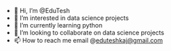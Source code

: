 - 👋 Hi, I’m @EduTesh
- 👀 I’m interested in data science projects
- 🌱 I’m currently learning python
- 💞️ I’m looking to collaborate on data science projects
- 📫 How to reach me email @eduteshkaj@gmail.com

<!---
EduTesh/EduTesh is a ✨ special ✨ repository because its `README.md` (this file) appears on your GitHub profile.
You can click the Preview link to take a look at your changes.
--->
